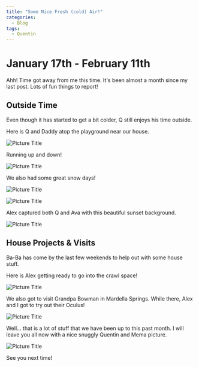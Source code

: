 ```yaml
---
title: "Some Nice Fresh (cold) Air!"
categories:
  - Blog
tags:
  - Quentin
---
```


# January 17th - February 11th

Ahh! Time got away from me this time. It's been almost a month since my last post. Lots of fun things to report!

## Outside Time

Even though it has started to get a bit colder, Q still enjoys his time outside.

Here is Q and Daddy atop the playground near our house.

![Picture Title](/assets/images/alexandqpark1.jpg)

Running up and down!

![Picture Title](/assets/images/alexandqpark2.jpg)

We also had some great snow days!

![Picture Title](/assets/images/qsnow1.JPG)

![Picture Title](/assets/images/qsnow2.JPG)

Alex captured both Q and Ava with this beautiful sunset background.

![Picture Title](/assets/images/sunsetqava.JPG)

## House Projects & Visits

Ba-Ba has come by the last few weekends to help out with some house stuff.

Here is Alex getting ready to go into the crawl space!

![Picture Title](/assets/images/alexunderhouse.jpg)

We also got to visit Grandpa Bowman in Mardella Springs. While there, Alex and I got to try out their Oculus!

![Picture Title](/assets/images/oculus.jpg)

Well... that is a lot of stuff that we have been up to this past month. I will leave you all now with a nice snuggly Quentin and Mema picture.

![Picture Title](/assets/images/memaqsleeping.jpg)

See you next time!
